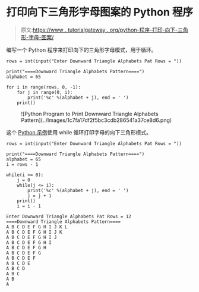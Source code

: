 # 打印向下三角形字母图案的 Python 程序

> 原文:[https://www . tutorialgateway . org/python-程序-打印-向下-三角形-字母-图案/](https://www.tutorialgateway.org/python-program-to-print-downward-triangle-alphabets-pattern/)

编写一个 Python 程序来打印向下的三角形字母模式，用于循环。

```
rows = int(input("Enter Downward Triangle Alphabets Pat Rows = "))

print("====Downward Triangle Alphabets Pattern====")
alphabet = 65

for i in range(rows, 0, -1):
    for j in range(0, i):
        print('%c' %(alphabet + j), end = ' ')
    print()
```

<figure class="wp-block-image size-large">![Python Program to Print Downward Triangle Alphabets Pattern](../Images/1c7fa17df2f5bc3cdb286541a37ce8d6.png)</figure>

这个 [Python 示例](https://www.tutorialgateway.org/python-programming-examples/)使用 while 循环打印字母的向下三角形模式。

```
rows = int(input("Enter Downward Triangle Alphabets Pat Rows = "))

print("====Downward Triangle Alphabets Pattern====")
alphabet = 65
i = rows - 1

while(i >= 0):
    j = 0
    while(j <= i):
        print('%c' %(alphabet + j), end = ' ')
        j = j + 1
    print()
    i = i - 1
```

```
Enter Downward Triangle Alphabets Pat Rows = 12
====Downward Triangle Alphabets Pattern====
A B C D E F G H I J K L 
A B C D E F G H I J K 
A B C D E F G H I J 
A B C D E F G H I 
A B C D E F G H 
A B C D E F G 
A B C D E F 
A B C D E 
A B C D 
A B C 
A B 
A
```
